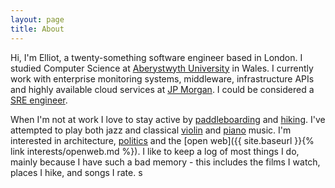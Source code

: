 ```yaml
---
layout: page
title: About
---
```


Hi, I'm Elliot, a twenty-something software engineer based in London. I studied Computer Science at [Aberystwyth University](https://www.aber.ac.uk/en/cs/) in Wales. I currently work with enterprise monitoring systems, middleware, infrastructure APIs and highly available cloud services at [JP Morgan](https://www.jpmorgan.com/insights/technology). I could be considered a [SRE engineer](https://www.redhat.com/en/topics/devops/what-is-sre). 

When I'm not at work I love to stay active by [paddleboarding](https://gallery.angharadbache.com/-paddleboardandchill/sneakpeek) and [hiking](https://gallery.angharadbache.com/-penyfan/gallery). I've attempted to play both  jazz and classical [violin](https://issuu.com/musicforyouth/docs/mfy_proms_programme_2016_rd8_ver2) and [piano](https://soundcloud.com/ealker) music. I'm interested in architecture, [politics](http://bronglais.blogspot.com/2017/05/aberystwyth-town-council-election.html) and the [open web]({{ site.baseurl }}{% link interests/openweb.md %}). I like to keep a log of most things I do, mainly because I have such a bad memory - this includes the films I watch, places I hike, and songs I rate. 
s
